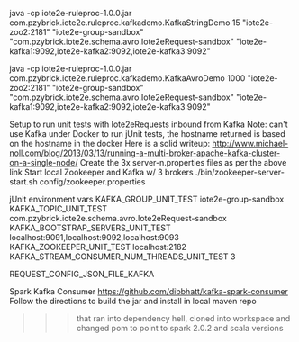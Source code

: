 
java -cp iote2e-ruleproc-1.0.0.jar com.pzybrick.iote2e.ruleproc.kafkademo.KafkaStringDemo 15 "iote2e-zoo2:2181" "iote2e-group-sandbox" "com.pzybrick.iote2e.schema.avro.Iote2eRequest-sandbox" "iote2e-kafka1:9092,iote2e-kafka2:9092,iote2e-kafka3:9092"

java -cp iote2e-ruleproc-1.0.0.jar com.pzybrick.iote2e.ruleproc.kafkademo.KafkaAvroDemo 1000 "iote2e-zoo2:2181" "iote2e-group-sandbox" "com.pzybrick.iote2e.schema.avro.Iote2eRequest-sandbox" "iote2e-kafka1:9092,iote2e-kafka2:9092,iote2e-kafka3:9092"

Setup to run unit tests with Iote2eRequests inbound from Kafka
Note: can't use Kafka under Docker to run jUnit tests, the hostname returned is based on the hostname in the docker
Here is a solid writeup: http://www.michael-noll.com/blog/2013/03/13/running-a-multi-broker-apache-kafka-cluster-on-a-single-node/ 
Create the 3x server-n.properties files as per the above link
Start local Zookeeper and Kafka w/ 3 brokers
./bin/zookeeper-server-start.sh config/zookeeper.properties


jUnit environment vars
KAFKA_GROUP_UNIT_TEST iote2e-group-sandbox
KAFKA_TOPIC_UNIT_TEST com.pzybrick.iote2e.schema.avro.Iote2eRequest-sandbox
KAFKA_BOOTSTRAP_SERVERS_UNIT_TEST localhost:9091,localhost:9092,localhost:9093
KAFKA_ZOOKEEPER_UNIT_TEST localhost:2182
KAFKA_STREAM_CONSUMER_NUM_THREADS_UNIT_TEST 3

REQUEST_CONFIG_JSON_FILE_KAFKA


Spark Kafka Consumer
https://github.com/dibbhatt/kafka-spark-consumer
Follow the directions to build the jar and install in local maven repo
>>> that ran into dependency hell, cloned into workspace and changed pom to point to spark 2.0.2 and scala versions



